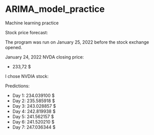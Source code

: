 # ARIMA_model_practice
Machine learning practice

Stock price forecast:

The program was run on January 25, 2022 before the stock exchange opened.

January 24, 2022 NVDA closing price:
* 233,72 $

I chose NVDIA stock:

Predictions:
* Day 1: 234.039100 $
* Day 2: 235.585918 $
* Day 3: 243.028857 $
* Day 4: 242.819938 $
* Day 5: 241.562157 $
* Day 6: 241.520210 $
* Day 7: 247.036344 $

